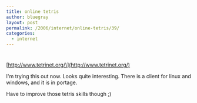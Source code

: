 ```yaml
---
title: online tetris
author: bluegray
layout: post
permalink: /2006/internet/online-tetris/39/
categories:
  - internet
---
```

# 

\[http://www.tetrinet.org/\](http://www.tetrinet.org/)  
  
I'm trying this out now. Looks quite interesting. There is a client for linux and windows, and it is in portage.

Have to improve those tetris skills though ;)